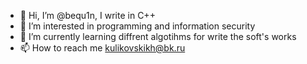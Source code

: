 - 👋 Hi, I’m @bequ1n, I write in C++
- 👀 I’m interested in programming and information security
- 🌱 I’m currently learning diffrent algotihms for write the soft's works
- 📫 How to reach me kulikovskikh@bk.ru

<!---
bequinG0/bequinG0 is a ✨ special ✨ repository because its `README.md` (this file) appears on your GitHub profile.
You can click the Preview link to take a look at your changes.
--->
